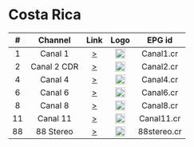 <h1>Costa Rica</h1>

| #   | Channel        | Link  | Logo | EPG id |
|:---:|:--------------:|:-----:|:----:|:------:|
| 1 |  Canal 1 |[>](https://video20.klm99.com:3993/live/canal1crlive.m3u8) | <img height="20" src="https://cloudfront-us-east-1.images.arcpublishing.com/gruponacion/2XI5OC6MQZFXXBDGMRRDOZSL2Q.jpg"/> | Canal1.cr |
| 2 |  Canal 2 CDR |[>](https://d3bgcstab9qhdz.cloudfront.net/hls/canal2.m3u8) | <img height="20" src="https://i0.wp.com/directostv.teleame.com/wp-content/uploads/2016/06/Canal-2-Costa-Rica-en-vivo-Online.png"/> | Canal2.cr |
| 4 |  Canal 4 |[>](https://d3bgcstab9qhdz.cloudfront.net/hls/canal4.m3u8) | <img height="20" src="https://i0.wp.com/directostv.teleame.com/wp-content/uploads/2016/06/Canal-4-Costa-Rica-en-vivo-Online.png"/> | Canal4.cr |
| 6 |  Canal 6 |[>](https://d3bgcstab9qhdz.cloudfront.net/hls/canal6.m3u8) | <img height="20" src="https://i0.wp.com/directostv.teleame.com/wp-content/uploads/2016/06/Canal-6-Costa-Rica-en-vivo-Online.png"/> | Canal6.cr |
| 8 |  Canal 8 |[>](http://mdstrm.com/live-stream-playlist/5a7b1e63a8da282c34d65445.m3u8) | <img height="20" src="https://platform-static.cdn.mdstrm.com/player/logo/5efe501c21d05a0722152f6d.png"/> | Canal8.cr |
| 11 |  Canal 11 |[>](https://d3bgcstab9qhdz.cloudfront.net/hls/canal11.m3u8) | <img height="20" src="https://i0.wp.com/directostv.teleame.com/wp-content/uploads/2016/06/Canal-11-Costa-Rica-en-vivo-Online.png"/> | Canal11.cr |
| 88 |  88 Stereo |[>](http://k3.usastreams.com/CableLatino/88stereo/playlist.m3u8) | <img height="20" src="http://www.88stereo.com/wp-content/uploads/2017/05/88Stereo-logoweb.png"/> | 88stereo.cr |
